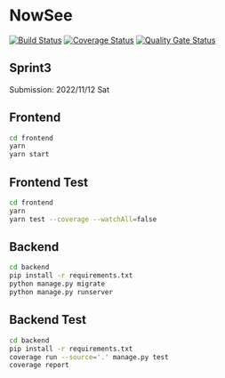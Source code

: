 # NowSee

[![Build Status](https://app.travis-ci.com/swsnu/swppfall2022-team6.svg?branch=main)](https://app.travis-ci.com/swsnu/swppfall2022-team6)
[![Coverage Status](https://coveralls.io/repos/github/swsnu/swppfall2022-team6/badge.svg?branch=main&kill_cache=1)](https://coveralls.io/github/swsnu/swppfall2022-team6?branch=main)
[![Quality Gate Status](https://sonarcloud.io/api/project_badges/measure?project=swsnu_swppfall2022-team6&metric=alert_status)](https://sonarcloud.io/dashboard?id=swsnu_swppfall2022-team6)

## Sprint3
Submission: 2022/11/12 Sat

## Frontend

```bash
cd frontend
yarn
yarn start
```

## Frontend Test

```bash
cd frontend
yarn
yarn test --coverage --watchAll=false
```

## Backend

```bash
cd backend
pip install -r requirements.txt
python manage.py migrate
python manage.py runserver
```

## Backend Test

```bash
cd backend
pip install -r requirements.txt
coverage run --source='.' manage.py test
coverage report
```
